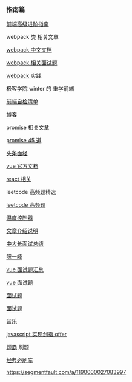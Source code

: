### 指南篇

[前端高级进阶指南](https://github.com/sl1673495/blogs/issues/37)

webpack 类 相关文章

[webpack 中文文档](https://www.webpackjs.com/concepts/)

[webpack 相关面试题](https://juejin.im/post/6844904094281236487)

[webpack 实践](https://github.com/vikingmute/webpack-for-fools/blob/master/entries/newchapter-1.md)

极客学院 winter 的 重学前端

[前端自检清单](https://juejin.im/post/6844903830887366670#heading-20)

[博客](https://github.com/careteenL/blog)

promise 相关文章

[promise 45 道](https://juejin.im/post/6844904077537574919w)

[头条面经](https://juejin.im/post/6844904088337907720)

[vue 官方文档](https://cn.vuejs.org/v2/api/#directives)

[react 相关](https://juejin.im/post/6844904024534155277)

leetcode 高频题精选

[leetcode 高频题](https://github.com/Jack-cool/blog/issues/40)

[温度控制器](https://github.com/ibrahima92/fullstack-typescript-mern-todo)

[文章介绍说明](https://www.freecodecamp.org/news/how-to-build-a-todo-app-with-react-typescript-nodejs-and-mongodb/)

[中大长面试总结](https://github.com/funnycoderstar/blog/issues/156)

[阮一峰](http://www.ruanyifeng.com/blog/archives.html)

[vue 面试题汇总](https://juejin.im/post/6876002080235274247#heading-2)

[vue 面试题](https://juejin.im/post/6876327630212169735#heading-14)

[面试题](https://juejin.im/post/6876327630212169735)

[面试题](https://segmentfault.com/a/1190000027083997)

[音乐](http://iyccd.com)

[javascript 实现剑指 offer](https://xin-tan.com/passages/2019-06-23-algorithm-offer/#%E4%BB%8B%E7%BB%8D)

[题霸](https://www.nowcoder.com/ta/job-code-high) 刷题

[经典必刷库](https://www.nowcoder.com/ta/classic-code)

https://segmentfault.com/a/1190000027083997
